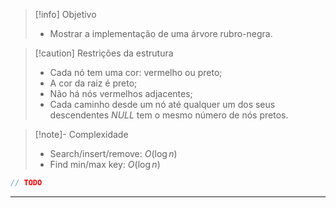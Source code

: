 > [!info] Objetivo
> - Mostrar a implementação de uma árvore rubro-negra.

> [!caution] Restrições da estrutura
> - Cada nó tem uma cor: vermelho ou preto;
> - A cor da raiz é preto;
> - Não há nós vermelhos adjacentes;
> - Cada caminho desde um nó até qualquer um dos seus descendentes $NULL$ tem o mesmo número de nós pretos.

> [!note]- Complexidade
> - Search/insert/remove: $O(\log n)$
> - Find min/max key: $O(\log n)$

```cpp
// TODO
```

---